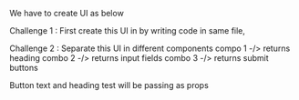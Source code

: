 We have to create UI as below

Challenge 1 : First create this UI in by writing code in same file,

Challenge 2 : Separate this UI in different components 
			compo 1 -/> returns heading
			combo 2 -/> returns input fields
			combo 3 -/> returns submit buttons

Button text and heading test will be passing as props

